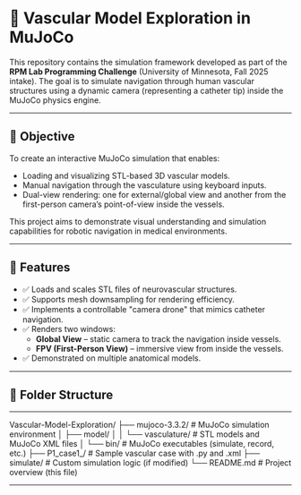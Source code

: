 
# 🧠 Vascular Model Exploration in MuJoCo

This repository contains the simulation framework developed as part of the **RPM Lab Programming Challenge** (University of Minnesota, Fall 2025 intake). The goal is to simulate navigation through human vascular structures using a dynamic camera (representing a catheter tip) inside the MuJoCo physics engine.

---

## 📌 Objective

To create an interactive MuJoCo simulation that enables:
- Loading and visualizing STL-based 3D vascular models.
- Manual navigation through the vasculature using keyboard inputs.
- Dual-view rendering: one for external/global view and another from the first-person camera’s point-of-view inside the vessels.

This project aims to demonstrate visual understanding and simulation capabilities for robotic navigation in medical environments.

---

## 🧩 Features

- ✅ Loads and scales STL files of neurovascular structures.
- ✅ Supports mesh downsampling for rendering efficiency.
- ✅ Implements a controllable "camera drone" that mimics catheter navigation.
- ✅ Renders two windows:
  - **Global View** – static camera to track the navigation inside vessels.
  - **FPV (First-Person View)** – immersive view from inside the vessels.
- ✅ Demonstrated on multiple anatomical models.

---

## 📂 Folder Structure

***
Vascular-Model-Exploration/
├── mujoco-3.3.2/ # MuJoCo simulation environment
│ ├── model/
│ │ └── vasculature/ # STL models and MuJoCo XML files
│ └── bin/ # MuJoCo executables (simulate, record, etc.)
├── P1_case1_/ # Sample vascular case with .py and .xml
├── simulate/ # Custom simulation logic (if modified)
└── README.md # Project overview (this file)
***
